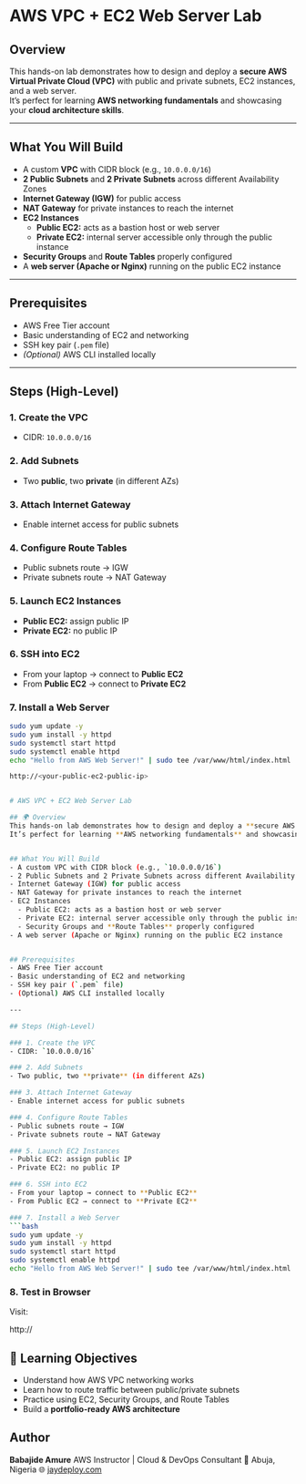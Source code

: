 # AWS VPC + EC2 Web Server Lab

## Overview
This hands-on lab demonstrates how to design and deploy a **secure AWS Virtual Private Cloud (VPC)** with public and private subnets, EC2 instances, and a web server.  
It’s perfect for learning **AWS networking fundamentals** and showcasing your **cloud architecture skills**.

---

## What You Will Build
- A custom **VPC** with CIDR block (e.g., `10.0.0.0/16`)
- **2 Public Subnets** and **2 Private Subnets** across different Availability Zones
- **Internet Gateway (IGW)** for public access  
- **NAT Gateway** for private instances to reach the internet
- **EC2 Instances**
  - **Public EC2:** acts as a bastion host or web server  
  - **Private EC2:** internal server accessible only through the public instance
- **Security Groups** and **Route Tables** properly configured
- A **web server (Apache or Nginx)** running on the public EC2 instance

---

## Prerequisites
- AWS Free Tier account  
- Basic understanding of EC2 and networking  
- SSH key pair (`.pem` file)  
- *(Optional)* AWS CLI installed locally

---

## Steps (High-Level)

### 1. Create the VPC
- CIDR: `10.0.0.0/16`

### 2. Add Subnets
- Two **public**, two **private** (in different AZs)

### 3. Attach Internet Gateway  
- Enable internet access for public subnets

### 4. Configure Route Tables  
- Public subnets route → IGW  
- Private subnets route → NAT Gateway

### 5. Launch EC2 Instances  
- **Public EC2:** assign public IP  
- **Private EC2:** no public IP  

### 6. SSH into EC2
- From your laptop → connect to **Public EC2**  
- From **Public EC2** → connect to **Private EC2**

### 7. Install a Web Server
```bash
sudo yum update -y
sudo yum install -y httpd
sudo systemctl start httpd
sudo systemctl enable httpd
echo "Hello from AWS Web Server!" | sudo tee /var/www/html/index.html

http://<your-public-ec2-public-ip>


# AWS VPC + EC2 Web Server Lab

## 🌍 Overview
This hands-on lab demonstrates how to design and deploy a **secure AWS Virtual Private Cloud (VPC)** with public and private subnets, EC2 instances, and a web server.  
It’s perfect for learning **AWS networking fundamentals** and showcasing your **cloud architecture skills**.


## What You Will Build
- A custom VPC with CIDR block (e.g., `10.0.0.0/16`)
- 2 Public Subnets and 2 Private Subnets across different Availability Zones
- Internet Gateway (IGW) for public access  
- NAT Gateway for private instances to reach the internet
- EC2 Instances
  - Public EC2: acts as a bastion host or web server  
  - Private EC2: internal server accessible only through the public instance
  - Security Groups and **Route Tables** properly configured
- A web server (Apache or Nginx) running on the public EC2 instance


## Prerequisites
- AWS Free Tier account  
- Basic understanding of EC2 and networking  
- SSH key pair (`.pem` file)  
- (Optional) AWS CLI installed locally

---

## Steps (High-Level)

### 1. Create the VPC
- CIDR: `10.0.0.0/16`

### 2. Add Subnets
- Two public, two **private** (in different AZs)

### 3. Attach Internet Gateway  
- Enable internet access for public subnets

### 4. Configure Route Tables  
- Public subnets route → IGW  
- Private subnets route → NAT Gateway

### 5. Launch EC2 Instances  
- Public EC2: assign public IP  
- Private EC2: no public IP  

### 6. SSH into EC2
- From your laptop → connect to **Public EC2**  
- From Public EC2 → connect to **Private EC2**

### 7. Install a Web Server
```bash
sudo yum update -y
sudo yum install -y httpd
sudo systemctl start httpd
sudo systemctl enable httpd
echo "Hello from AWS Web Server!" | sudo tee /var/www/html/index.html
````

### 8. Test in Browser

Visit:

http://<your-public-ec2-public-ip>


## 🎯 Learning Objectives

* Understand how AWS VPC networking works
* Learn how to route traffic between public/private subnets
* Practice using EC2, Security Groups, and Route Tables
* Build a **portfolio-ready AWS architecture**


## Author

**Babajide Amure**
AWS Instructor | Cloud & DevOps Consultant
📍 Abuja, Nigeria
🌐 [jaydeploy.com](https://www.jaydeploy.com)

